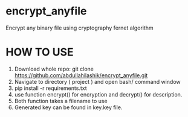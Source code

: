 # encrypt_anyfile
Encrypt any binary file using cryptography fernet algorithm


<h1> HOW TO USE </h1>

1. Download whole repo: git clone https://github.com/abdullahilashik/encrypt_anyfile.git
2. Navigate to directory ( project ) and open bash/ command window
3. pip install -r requirements.txt
4. use function encrypt() for encryption and decrypt() for description.
5. Both function takes a filename to use
6. Generated key can be found in key.key file.
